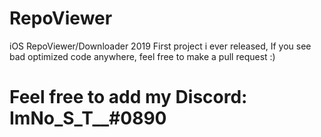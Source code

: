 # RepoViewer
iOS RepoViewer/Downloader 2019
First project i ever released,
If you see bad optimized code anywhere, feel free to make a pull request :)

# Feel free to add my Discord: ImNo_S_T__#0890
